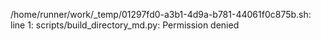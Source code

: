 /home/runner/work/_temp/01297fd0-a3b1-4d9a-b781-44061f0c875b.sh: line 1: scripts/build_directory_md.py: Permission denied

